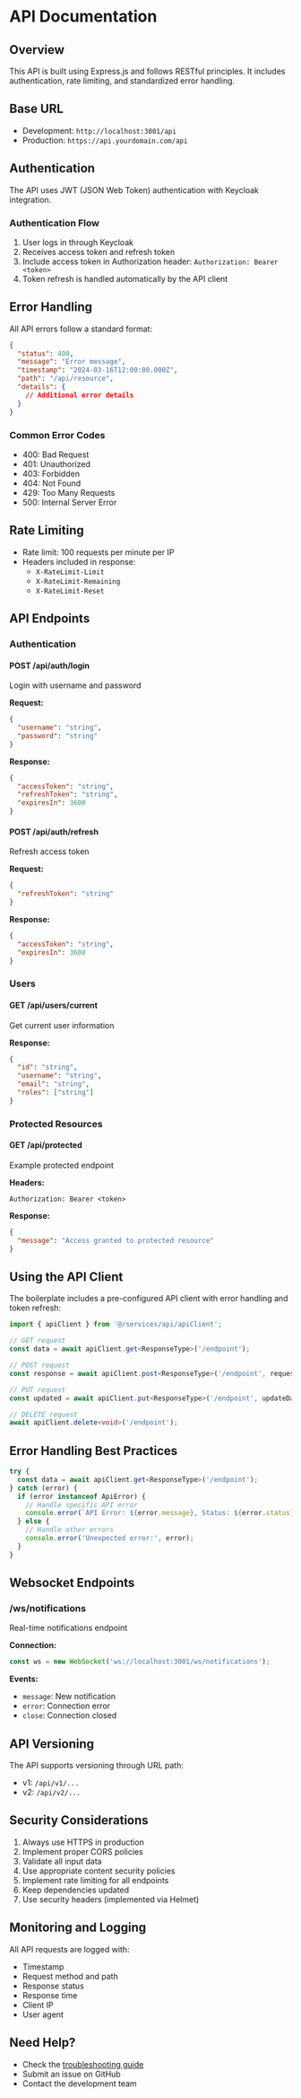 # API Documentation

## Overview

This API is built using Express.js and follows RESTful principles. It includes authentication, rate limiting, and standardized error handling.

## Base URL

- Development: `http://localhost:3001/api`
- Production: `https://api.yourdomain.com/api`

## Authentication

The API uses JWT (JSON Web Token) authentication with Keycloak integration.

### Authentication Flow

1. User logs in through Keycloak
2. Receives access token and refresh token
3. Include access token in Authorization header: `Authorization: Bearer <token>`
4. Token refresh is handled automatically by the API client

## Error Handling

All API errors follow a standard format:

```json
{
  "status": 400,
  "message": "Error message",
  "timestamp": "2024-03-16T12:00:00.000Z",
  "path": "/api/resource",
  "details": {
    // Additional error details
  }
}
```

### Common Error Codes

- 400: Bad Request
- 401: Unauthorized
- 403: Forbidden
- 404: Not Found
- 429: Too Many Requests
- 500: Internal Server Error

## Rate Limiting

- Rate limit: 100 requests per minute per IP
- Headers included in response:
  - `X-RateLimit-Limit`
  - `X-RateLimit-Remaining`
  - `X-RateLimit-Reset`

## API Endpoints

### Authentication

#### POST /api/auth/login
Login with username and password

**Request:**
```json
{
  "username": "string",
  "password": "string"
}
```

**Response:**
```json
{
  "accessToken": "string",
  "refreshToken": "string",
  "expiresIn": 3600
}
```

#### POST /api/auth/refresh
Refresh access token

**Request:**
```json
{
  "refreshToken": "string"
}
```

**Response:**
```json
{
  "accessToken": "string",
  "expiresIn": 3600
}
```

### Users

#### GET /api/users/current
Get current user information

**Response:**
```json
{
  "id": "string",
  "username": "string",
  "email": "string",
  "roles": ["string"]
}
```

### Protected Resources

#### GET /api/protected
Example protected endpoint

**Headers:**
```
Authorization: Bearer <token>
```

**Response:**
```json
{
  "message": "Access granted to protected resource"
}
```

## Using the API Client

The boilerplate includes a pre-configured API client with error handling and token refresh:

```typescript
import { apiClient } from '@/services/api/apiClient';

// GET request
const data = await apiClient.get<ResponseType>('/endpoint');

// POST request
const response = await apiClient.post<ResponseType>('/endpoint', requestData);

// PUT request
const updated = await apiClient.put<ResponseType>('/endpoint', updateData);

// DELETE request
await apiClient.delete<void>('/endpoint');
```

## Error Handling Best Practices

```typescript
try {
  const data = await apiClient.get<ResponseType>('/endpoint');
} catch (error) {
  if (error instanceof ApiError) {
    // Handle specific API error
    console.error(`API Error: ${error.message}, Status: ${error.status}`);
  } else {
    // Handle other errors
    console.error('Unexpected error:', error);
  }
}
```

## Websocket Endpoints

### /ws/notifications
Real-time notifications endpoint

**Connection:**
```typescript
const ws = new WebSocket('ws://localhost:3001/ws/notifications');
```

**Events:**
- `message`: New notification
- `error`: Connection error
- `close`: Connection closed

## API Versioning

The API supports versioning through URL path:
- v1: `/api/v1/...`
- v2: `/api/v2/...`

## Security Considerations

1. Always use HTTPS in production
2. Implement proper CORS policies
3. Validate all input data
4. Use appropriate content security policies
5. Implement rate limiting for all endpoints
6. Keep dependencies updated
7. Use security headers (implemented via Helmet)

## Monitoring and Logging

All API requests are logged with:
- Timestamp
- Request method and path
- Response status
- Response time
- Client IP
- User agent

## Need Help?

- Check the [troubleshooting guide](../troubleshooting.md)
- Submit an issue on GitHub
- Contact the development team 